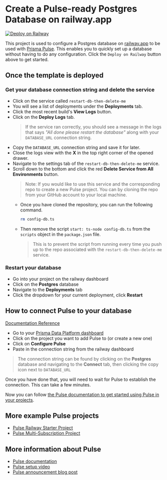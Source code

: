 # Create a Pulse-ready Postgres Database on railway.app

[![Deploy on Railway](https://railway.app/button.svg)](https://railway.app/template/pulse-pg)

This project is used to configure a Postgres database on [railway.app](https://railway.app) to be used with [Prisma Pulse](https://prisma.io/pulse). This enables you to quickly set up a database without having to do any configuration. Click the `Deploy on Railway` button above to get started.

## Once the template is deployed

### Get your database connection string and delete the service

-   Click on the service called `restart-db-then-delete-me`
-   You will see a list of deployments under the **Deployments** tab.
-   Click the most recent build's **View Logs** button.
-   Click on the **Deploy Logs** tab.
    > If the service ran correctly, you should see a message in the logs that says _"All done please restart the database"_ along with your `DATABASE_URL` connection string.
-   Copy the `DATABASE_URL` connection string and save it for later.
-   Close the logs view with the **X** in the top right corner of the opened drawer.
-   Navigate to the settings tab of the `restart-db-then-delete-me` service.
-   Scroll down to the bottom and click the red **Delete Service from All Environments** button.
    > Note: If you would like to use this service and the corresponding repo to create a new Pulse project. You can by cloning the repo from your GitHub account to your local machine.
    -   Once you have cloned the repository, you can run the following command.
        ```bash
        rm config-db.ts
        ```
    -   Then remove the script `start: ts-node config-db.ts` from the `scripts` object in the `package.json` file.
        > This is to prevent the script from running every time you push up to the repo associated with the `restart-db-then-delete-me` service.

### Restart your database

-   Go into your project on the railway dashboard
-   Click on the **Postgres** database
-   Navigate to the **Deployments** tab
-   Click the dropdown for your current deployment, click **Restart**

## How to connect Pulse to your database

[Documentation Reference](https://prismaio.notion.site/Pulse-documentation-137ca256325d4a22b80b54a89975f059?pvs=25#f241de6db85f42f5a6db7d27efbd73a1)

-   Go to your [Prisma Data Platform dashboard](https://cloudprojects.prisma.io)
-   Click on the project you want to add Pulse to (or create a new one)
-   Click on **Configure Pulse**
-   Paste in the connection string from the railway dashboard

> The connection string can be found by clicking on the **Postgres** database and navigating to the **Connect** tab, then clicking the copy icon next to `DATABASE_URL`

Once you have done that, you will need to wait for Pulse to establish the connection. This can take a few minutes.

Now you can follow [the Pulse documentation to get started using Pulse in your projects](https://prismaio.notion.site/Pulse-documentation-137ca256325d4a22b80b54a89975f059#e8420b42cfd24b94aa6848a2c4993855).

## More example Pulse projects

-   [Pulse Railway Starter Project](https://github.com/prisma/pulse-railway-starter)
-   [Pulse Multi-Subscription Project](https://github.com/prisma/pulse-starter)

## More information about Pulse

-   [Pulse documentation](https://pris.ly/pulse-docs)
-   [Pulse setup video](https://www.youtube.com/watch?v=Lvn05wM26zs)
-   [Pulse announcement blog post](https://www.prisma.io/blog/introducing-pulse-jtu4UPC8ujy4)
